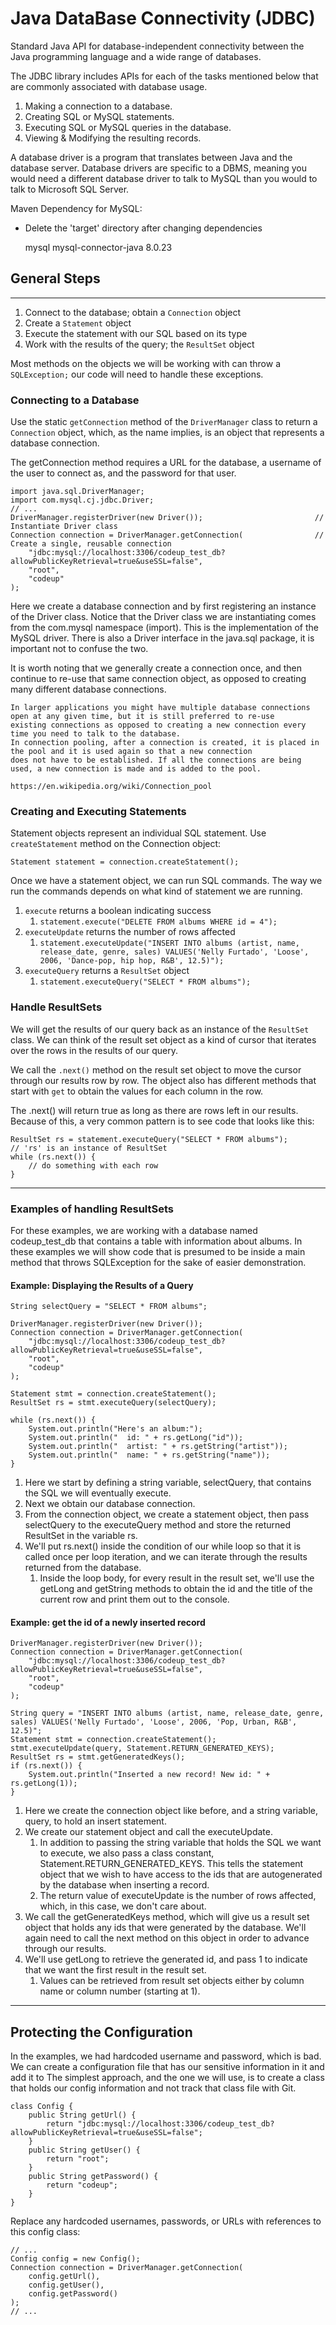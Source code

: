 # Java DataBase Connectivity (JDBC)
Standard Java API for database-independent connectivity between the Java programming language and a wide range of databases.

The JDBC library includes APIs for each of the tasks mentioned below that are commonly associated with database usage.

1. Making a connection to a database.
2. Creating SQL or MySQL statements.
3. Executing SQL or MySQL queries in the database.
4. Viewing & Modifying the resulting records.


A database driver is a program that translates between Java and the database server. Database drivers are specific to a DBMS, meaning you would need a different database driver to talk to MySQL than you would to talk to Microsoft SQL Server.

Maven Dependency for MySQL:
- Delete the 'target' directory after changing dependencies

    <dependency>
        <groupId>mysql</groupId>
        <artifactId>mysql-connector-java</artifactId>
        <version>8.0.23</version>
    </dependency>

## General Steps
<hr>

1. Connect to the database; obtain a `Connection` object
2. Create a `Statement` object
3. Execute the statement with our SQL based on its type
4. Work with the results of the query; the `ResultSet` object

Most methods on the objects we will be working with can throw a `SQLException;` our code will need to handle these exceptions.

### Connecting to a Database
Use the static `getConnection` method of the `DriverManager` class to return a `Connection` object, which, as the name implies, is an object that represents a database connection.

The getConnection method requires a URL for the database, a username of the user to connect as, and the password for that user.

    import java.sql.DriverManager;
    import com.mysql.cj.jdbc.Driver;
    // ...
    DriverManager.registerDriver(new Driver());                         // Instantiate Driver class
    Connection connection = DriverManager.getConnection(                // Create a single, reusable connection
        "jdbc:mysql://localhost:3306/codeup_test_db?allowPublicKeyRetrieval=true&useSSL=false",
        "root",
        "codeup"
    );
Here we create a database connection and by first registering an instance of the Driver class. Notice that the Driver class we are instantiating comes from the com.mysql namespace (import). This is the implementation of the MySQL driver. There is also a Driver interface in the java.sql package, it is important not to confuse the two.

It is worth noting that we generally create a connection once, and then continue to re-use that same connection object, as opposed to creating many different database connections.

    In larger applications you might have multiple database connections open at any given time, but it is still preferred to re-use 
    existing connections as opposed to creating a new connection every time you need to talk to the database. 
    In connection pooling, after a connection is created, it is placed in the pool and it is used again so that a new connection 
    does not have to be established. If all the connections are being used, a new connection is made and is added to the pool. 

    https://en.wikipedia.org/wiki/Connection_pool

### Creating and Executing Statements
Statement objects represent an individual SQL statement. Use `createStatement` method on the Connection object:

    Statement statement = connection.createStatement();
Once we have a statement object, we can run SQL commands. The way we run the commands depends on what kind of statement we are running.
1. `execute` returns a boolean indicating success
   1. `statement.execute("DELETE FROM albums WHERE id = 4");`
2. `executeUpdate` returns the number of rows affected
   1. `statement.executeUpdate("INSERT INTO albums (artist, name, release_date, genre, sales) VALUES('Nelly Furtado', 'Loose', 2006, 'Dance-pop, hip hop, R&B', 12.5)");`
3. `executeQuery` returns a `ResultSet` object
   1. `statement.executeQuery("SELECT * FROM albums");`

### Handle ResultSets
We will get the results of our query back as an instance of the `ResultSet` class. We can think of the result set object as a kind of cursor that iterates over the rows in the results of our query.

We call the `.next()` method on the result set object to move the cursor through our results row by row. The object also has different methods that start with `get` to obtain the values for each column in the row.

The .next() will return true as long as there are rows left in our results. Because of this, a very common pattern is to see code that looks like this:

    ResultSet rs = statement.executeQuery("SELECT * FROM albums");
    // 'rs' is an instance of ResultSet
    while (rs.next()) {
        // do something with each row
    }

<hr>

### Examples of handling ResultSets
For these examples, we are working with a database named codeup_test_db that contains a table with information about albums. In these examples we will show code that is presumed to be inside a main method that throws SQLException for the sake of easier demonstration.

#### Example: Displaying the Results of a Query

    String selectQuery = "SELECT * FROM albums";
    
    DriverManager.registerDriver(new Driver());
    Connection connection = DriverManager.getConnection(
        "jdbc:mysql://localhost:3306/codeup_test_db?allowPublicKeyRetrieval=true&useSSL=false",
        "root",
        "codeup"
    );
    
    Statement stmt = connection.createStatement();
    ResultSet rs = stmt.executeQuery(selectQuery);
    
    while (rs.next()) {
        System.out.println("Here's an album:");
        System.out.println("  id: " + rs.getLong("id"));
        System.out.println("  artist: " + rs.getString("artist"));
        System.out.println("  name: " + rs.getString("name"));
    }

1. Here we start by defining a string variable, selectQuery, that contains the SQL we will eventually execute.
2. Next we obtain our database connection.
3. From the connection object, we create a statement object, then pass selectQuery to the executeQuery method and store the returned ResultSet in the variable rs.
4. We'll put rs.next() inside the condition of our while loop so that it is called once per loop iteration, and we can iterate through the results returned from the database. 
   1. Inside the loop body, for every result in the result set, we'll use the getLong and getString methods to obtain the id and the title of the current row and print them out to the console.

#### Example: get the id of a newly inserted record

    DriverManager.registerDriver(new Driver());
    Connection connection = DriverManager.getConnection(
        "jdbc:mysql://localhost:3306/codeup_test_db?allowPublicKeyRetrieval=true&useSSL=false",
        "root",
        "codeup"
    );

    String query = "INSERT INTO albums (artist, name, release_date, genre, sales) VALUES('Nelly Furtado', 'Loose', 2006, 'Pop, Urban, R&B', 12.5)";
    Statement stmt = connection.createStatement();
    stmt.executeUpdate(query, Statement.RETURN_GENERATED_KEYS);
    ResultSet rs = stmt.getGeneratedKeys();
    if (rs.next()) {
        System.out.println("Inserted a new record! New id: " + rs.getLong(1));
    }

1. Here we create the connection object like before, and a string variable, query, to hold an insert statement.
2. We create our statement object and call the executeUpdate. 
   1. In addition to passing the string variable that holds the SQL we want to execute, we also pass a class constant, Statement.RETURN_GENERATED_KEYS. This tells the statement object that we wish to have access to the ids that are autogenerated by the database when inserting a record.
   2. The return value of executeUpdate is the number of rows affected, which, in this case, we don't care about.
3. We call the getGeneratedKeys method, which will give us a result set object that holds any ids that were generated by the database. We'll again need to call the next method on this object in order to advance through our results.
4. We'll use getLong to retrieve the generated id, and pass 1 to indicate that we want the first result in the result set. 
   1. Values can be retrieved from result set objects either by column name or column number (starting at 1).

<hr>

## Protecting the Configuration
In the examples, we had hardcoded username and password, which is bad. We can create a configuration file that has our sensitive information in it and add it to  The simplest approach, and the one we will use, is to create a class that holds our config information and not track that class file with Git.

    class Config {
        public String getUrl() {
            return "jdbc:mysql://localhost:3306/codeup_test_db?allowPublicKeyRetrieval=true&useSSL=false";
        }
        public String getUser() {
            return "root";
        }
        public String getPassword() {
            return "codeup";
        }
    }
Replace any hardcoded usernames, passwords, or URLs with references to this config class:

    // ...
    Config config = new Config();
    Connection connection = DriverManager.getConnection(
        config.getUrl(),
        config.getUser(),
        config.getPassword()
    );
    // ...



